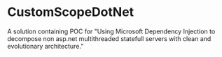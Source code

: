 # CustomScopeDotNet
A solution containing POC for "Using Microsoft Dependency Injection to decompose non asp.net multithreaded statefull servers with clean and evolutionary architecture."
